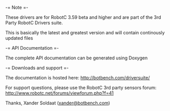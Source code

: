 -= Note =-

These drivers are for RobotC 3.59 beta and higher and are part of the 3rd Party RobotC Drivers suite.

This is basically the latest and greatest version and will contain continously updated files

-= API Documentation =-

The complete API documentation can be generated using Doxygen

-= Downloads and support =-


The documentation is hosted here:
http://botbench.com/driversuite/

For support questions, please use the RobotC 3rd party sensors forum:
http://www.robotc.net/forums/viewforum.php?f=41

Thanks,
Xander Soldaat (xander@botbench.com)
